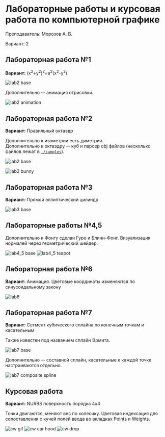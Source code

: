 # Лабораторные работы и курсовая работа по компьютерной графике

Преподаватель: Морозов А. В.

Вариант: 2

## Лабораторная работа №1

**Вариант:** (x<sup>2</sup>+y<sup>2</sup>)<sup>2</sup>=a<sup>2</sup>(x<sup>2</sup>-y<sup>2</sup>)

![lab2 base](./resources/1_1.png)

Дополнительно -- анимация отрисовки.

![lab2 animation](./resources/1_2.gif)

## Лабораторная работа №2

**Вариант:** Правильный октаэдр

Дополнительно к изометрии есть диметрия.  
Дополнительно к октаэдру -- куб и парсер obj файлов (несколько файлов лежат в [`./samples`](./samples)).

![lab2 base](./resources/2_1.png)

![lab2 bunny](./resources/2_2.gif)

## Лабораторная работа №3

**Вариант:** Прямой эллиптический цилиндр

![lab3 base](./resources/3.png)

## Лабораторные работы №4,5

Дополнительно к Фонгу сделан Гуро и Блинн-Фонг. Визуализация нормалей через геометрический шейдер.

![lab4_5 base](./resources/4_5_1.png)
![lab4_5 teapot](./resources/4_5_2.gif)

## Лабораторная работа №6

**Вариант:** Анимация. Цветовые координаты изменяются по синусоидальному закону

![lab6](./resources/6.gif)

## Лабораторная работа №7

**Вариант:** Сегмент кубического сплайна по конечным точкам и касательным

Также известен под названием сплайн Эрмита.

![lab7 base](./resources/7_1.png)

Дополнительно -- составной сплайн, касательные к каждой точке настраиваются отдельно.

![lab7 composite spline](./resources/7_2.gif)

## Курсовая работа

**Вариант:** NURBS поверхность порядка 4x4

Точки двигаются, меняют вес по колесику. Цветовая индексация для сопоставления с кучей полей ввода во вкладках Points и Weights.

![cw gif](./resources/cw_1.gif)
![cw car hood](./resources/cw_2.png)
![cw drop](./resources/cw_3.png)